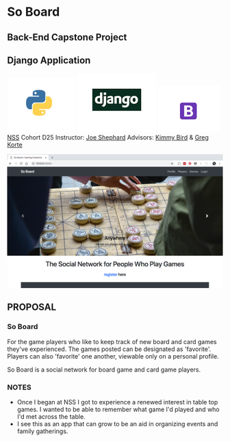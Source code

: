 # So Board
## Back-End Capstone Project
## Django Application 
![Python]( https://raw.githubusercontent.com/Megraohoh/so_board/master/python.png)
![Django](https://raw.githubusercontent.com/Megraohoh/so_board/master/django.png)
![Bootstrap](https://raw.githubusercontent.com/Megraohoh/so_board/master/bootstrap.png) [NSS](http://nashvillesoftwareschool.com/) 
Cohort D25 
Instructor: [Joe Shephard](https://github.com/JoeShep) 
Advisors: [Kimmy Bird](https://github.com/kimberly-bird) & [Greg Korte](https://github.com/gregkorte)  



![image of landing page](https://raw.githubusercontent.com/Megraohoh/so_board/master/landingpage.png)



## PROPOSAL
### So Board
For the game players who like to keep track of new board and card games they've experienced. The games posted can be designated as 'favorite'. Players can also 'favorite' one another, viewable only on a personal profile. 
 

So Board is a social network for board game and card game players. 

### NOTES
- Once I began at NSS I got to experience a renewed interest in table top games. I wanted to be able to remember what game I'd played and who I'd met across the table. 
- I see this as an app that can grow to be an aid in organizing events and family gatherings.

